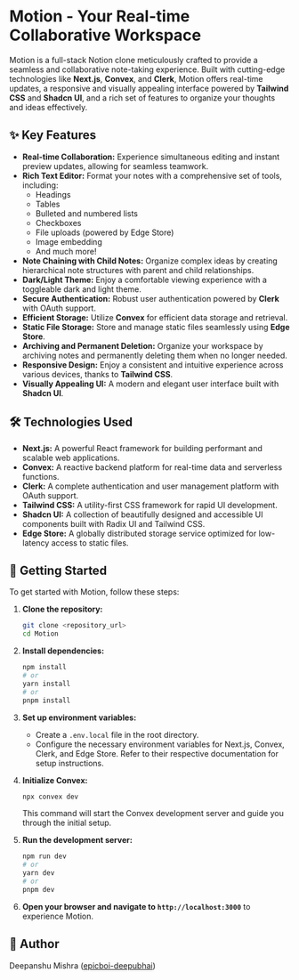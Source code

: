 # Motion - Your Real-time Collaborative Workspace

Motion is a full-stack Notion clone meticulously crafted to provide a seamless and collaborative note-taking experience. Built with cutting-edge technologies like **Next.js**, **Convex**, and **Clerk**, Motion offers real-time updates, a responsive and visually appealing interface powered by **Tailwind CSS** and **Shadcn UI**, and a rich set of features to organize your thoughts and ideas effectively.

## ✨ Key Features

* **Real-time Collaboration:** Experience simultaneous editing and instant preview updates, allowing for seamless teamwork.
* **Rich Text Editor:** Format your notes with a comprehensive set of tools, including:
    * Headings
    * Tables
    * Bulleted and numbered lists
    * Checkboxes
    * File uploads (powered by Edge Store)
    * Image embedding
    * And much more!
* **Note Chaining with Child Notes:** Organize complex ideas by creating hierarchical note structures with parent and child relationships.
* **Dark/Light Theme:** Enjoy a comfortable viewing experience with a toggleable dark and light theme.
* **Secure Authentication:** Robust user authentication powered by **Clerk** with OAuth support.
* **Efficient Storage:** Utilize **Convex** for efficient data storage and retrieval.
* **Static File Storage:** Store and manage static files seamlessly using **Edge Store**.
* **Archiving and Permanent Deletion:** Organize your workspace by archiving notes and permanently deleting them when no longer needed.
* **Responsive Design:** Enjoy a consistent and intuitive experience across various devices, thanks to **Tailwind CSS**.
* **Visually Appealing UI:** A modern and elegant user interface built with **Shadcn UI**.

## 🛠️ Technologies Used

* **Next.js:** A powerful React framework for building performant and scalable web applications.
* **Convex:** A reactive backend platform for real-time data and serverless functions.
* **Clerk:** A complete authentication and user management platform with OAuth support.
* **Tailwind CSS:** A utility-first CSS framework for rapid UI development.
* **Shadcn UI:** A collection of beautifully designed and accessible UI components built with Radix UI and Tailwind CSS.
* **Edge Store:** A globally distributed storage service optimized for low-latency access to static files.

## 🚀 Getting Started

To get started with Motion, follow these steps:

1.  **Clone the repository:**
    ```bash
    git clone <repository_url>
    cd Motion
    ```

2.  **Install dependencies:**
    ```bash
    npm install
    # or
    yarn install
    # or
    pnpm install
    ```

3.  **Set up environment variables:**
    * Create a `.env.local` file in the root directory.
    * Configure the necessary environment variables for Next.js, Convex, Clerk, and Edge Store. Refer to their respective documentation for setup instructions.

4.  **Initialize Convex:**
    ```bash
    npx convex dev
    ```
    This command will start the Convex development server and guide you through the initial setup.

5.  **Run the development server:**
    ```bash
    npm run dev
    # or
    yarn dev
    # or
    pnpm dev
    ```

6.  **Open your browser and navigate to `http://localhost:3000`** to experience Motion.

## 🙏 Author
Deepanshu Mishra ([epicboi-deepubhai](https://github.com/epicboi-deepubhai))
